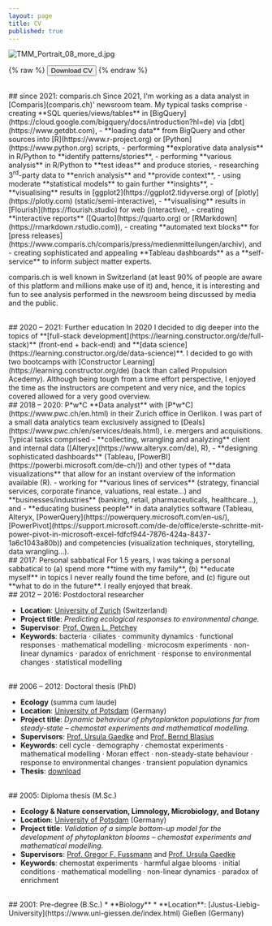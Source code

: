 ```yaml
---
layout: page
title: CV
published: true
---
```

![TMM_Portrait_08_more_d.jpg]({{site.baseurl}}/img/TMM_Portrait_08_more_d.jpg)

{% raw %}
<button class="button" onclick="window.open('/CV_Thomas_Massie.pdf')">Download CV</button>
{% endraw %}

<br>
## since 2021: comparis.ch
Since 2021, I'm working as a data analyst in [Comparis](comparis.ch)' newsroom team. My typical tasks comprise
- creating **SQL queries/views/tables** in [BigQuery](https://cloud.google.com/bigquery/docs/introduction?hl=de) via [dbt](https://www.getdbt.com),
- **loading data** from BigQuery and other sources into [R](https://www.r-project.org) or [Python](https://www.python.org) scripts,
- performing **explorative data analysis** in R/Python to **identify patterns/stories**,
- performing **various analysis** in R/Python to **test ideas** and produce stories,
- researching 3<sup>rd</sup>-party data to **enrich analysis** and **provide context**,
- using moderate **statistical models** to gain further **insights**,
- **visualising** results in [ggplot2](https://ggplot2.tidyverse.org) of [plotly](https://plotly.com) (static/semi-interactive),
- **visualising** results in [Flourish](https://flourish.studio) for web (interactive),
- creating **interactive reports** ([Quarto](https://quarto.org) or [RMarkdown](https://rmarkdown.rstudio.com)),
- creating **automated text blocks** for [press releases](https://www.comparis.ch/comparis/press/medienmitteilungen/archiv), and
- creating sophisticated and appealing **Tableau dashboards** as a **self-service** to inform subject matter experts.

comparis.ch is well known in Switzerland (at least 90% of people are aware of this platform and millions make use of it) and, hence, it is interesting and fun to see analysis performed in the newsroom being discussed by media and the public.

<br>
## 2020 – 2021: Further education
In 2020 I decided to dig deeper into the topics of **[full-stack development](https://learning.constructor.org/de/full-stack)** (front-end + back-end) and **[data science](https://learning.constructor.org/de/data-science)**. I decided to go with two bootcamps with [Constructor Learning](https://learning.constructor.org/de) (back than called Propulsion Acedemy). Although being tough from a time effort perspective, I enjoyed the time as the instructors are competent and very nice, and the topics covered allowed for a very good overview.

<br>
## 2018 – 2020: P*w*C
**Data analyst** with [P*w*C](https://www.pwc.ch/en.html) in their Zurich office in Oerlikon. I was part of a small data analytics team exclusively assigned to [Deals](https://www.pwc.ch/en/services/deals.html), i.e. mergers and acquisitions. Typical tasks comprised
- **collecting, wrangling and analyzing** client and internal data ([Alteryx](https://www.alteryx.com/de), R),
- **designing sophisticated dashboards** (Tableau, [PowerBI](https://powerbi.microsoft.com/de-ch/)) and other types of **data visualizations** that allow for an instant overview of the information available (R).
- working for **various lines of services** (strategy, financial services, corporate finance, valuations, real estate…) and **businesses/industries** (banking, retail, pharmaceuticals, healthcare…), and
- **educating business people** in data analytics software (Tableau, Alteryx, [PowerQuery](https://powerquery.microsoft.com/en-us/), [PowerPivot](https://support.microsoft.com/de-de/office/erste-schritte-mit-power-pivot-in-microsoft-excel-fdfcf944-7876-424a-8437-1a6c1043a80b)) and competencies (visualization techniques, storytelling, data wrangling…).
<!--My tasks comprise (a) **designing visualisations** to communicate internal and client data efficiently and effectively - mostly in form of interactive dashboards using [Tableau](https://www.tableau.com/), (b) **educating** the Deals team in various data analytics softwares and competencies, and (c) helping them with their **daily project work**.-->

<br>
## 2017: Personal sabbatical
For 1.5 years, I was taking a personal sabbatical to (a) spend more **time with my family**, (b) **educate myself** in topics I never really found the time before, and (c) figure out **what to do in the future**. I really enjoyed that break.

<br>
## 2012 – 2016: Postdoctoral researcher

<!--- In my postdoc project I dealed with the response behaviour of ecological communities to environmental changes. I approached this topic by performing experiments with microbial communities being . --->

* **Location**: [University of Zurich](https://www.uzh.ch/en.html) (Switzerland)
* **Project title**: _Predicting ecological responses to environmental change._
* **Supervisor**: [Prof. Owen L. Petchey](http://www.ieu.uzh.ch/en/staff/member/petchey_owen.htm)
* **Keywords**: bacteria · ciliates · community dynamics · functional responses · mathematical modelling · microcosm experiments · non-linear dynamics · paradox of enrichment · response to environmental changes · statistical modelling  

<br>
## 2006 – 2012: Doctoral thesis (PhD)

<!--- Phytoplankton consists of microorganisms mostly belonging to the realm of plants. --->

* **Ecology** (summa cum laude)
* **Location**: [University of Potsdam](http://www.uni-potsdam.de/) (Germany)
* **Project title**: _Dynamic behaviour of phytoplankton populations far from steady-state – chemostat experiments and mathematical modelling._
* **Supervisors**: [Prof. Ursula Gaedke](https://www.uni-potsdam.de/ibb-ecology/mitarbeiterinnen/prof-dr-ursula-gaedke.html) and [Prof. Bernd Blasius](https://www.icbm.de/mathematische-modellierung/)
* **Keywords**: cell cycle · demography · chemostat experiments · mathematical modelling · Moran effect · non-steady-state behaviour · response to environmental changes · transient population dynamics
* **Thesis**: [download](https://publishup.uni-potsdam.de/opus4-ubp/frontdoor/deliver/index/docId/5618/file/massie_diss.pdf)  

<br>
## 2005: Diploma thesis (M.Sc.)

<!--- I received my diploma in Biology in 2005 by successfully graduating in the subjects Ecology & Nature conservation, Limnology, Microbiology, and Botany. In my diploma thesis I dealed with the occurence of harmful algae blooms (HABs), i.e., mass occurrences of specific (phyto-)plankton species that can cause harm to people and other species sharing the same environment. HABs occur almost everywhere on earth, in marine and fresh water environments. --->

* **Ecology & Nature conservation, Limnology, Microbiology, and Botany**
* **Location**: [University of Potsdam](http://www.uni-potsdam.de/) (Germany)
* **Project title**: _Validation of a simple bottom-up model for the development of phytoplankton blooms – chemostat experiments and mathematical modelling._
* **Supervisors**: [Prof. Gregor F. Fussmann](https://www.mcgill.ca/cambam/people/ecology-and-evolutionary-biological-group/fussmann-gregor) and [Prof. Ursula Gaedke](https://www.uni-potsdam.de/ibb-ecology/mitarbeiterinnen/prof-dr-ursula-gaedke.html)
* **Keywords**: chemostat experiments · harmful algae blooms · initial conditions · mathematical modelling · non-linear dynamics · paradox of enrichment   

<br>
## 2001: Pre-degree (B.Sc.)
* **Biology**  
* **Location**: [Justus-Liebig-University](https://www.uni-giessen.de/index.html) Gießen (Germany)
